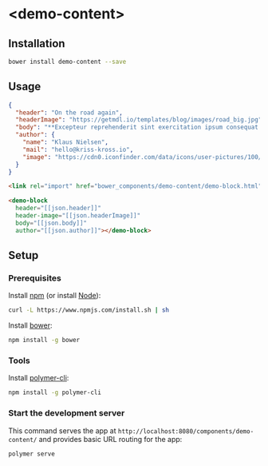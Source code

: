 # \<demo-content\>

## Installation

``` bash
bower install demo-content --save
```

## Usage

``` json
{
  "header": "On the road again",
  "headerImage": "https://getmdl.io/templates/blog/images/road_big.jpg",
  "body": "**Excepteur reprehenderit sint exercitation ipsum consequat qui sit id velit elit. Velit anim eiusmod labore sit amet. Voluptate voluptate irure occaecat deserunt incididunt esse in. Sunt velit aliquip sunt elit ex nulla reprehenderit qui ut eiusmod ipsum do.**\n\nQui ullamco consectetur aute fugiat officia ullamco proident Lorem ad irure. Sint eu ut consectetur ut esse veniam laboris adipisicing aliquip minim anim labore commodo. Incididunt eu enim enim ipsum Lorem commodo tempor duis eu ullamco tempor elit occaecat sit. Culpa eu sit voluptate ullamco ad irure. Anim commodo aliquip cillum ea nostrud commodo id culpa eu irure ut proident. Incididunt cillum excepteur incididunt mollit exercitation fugiat in. Magna irure laborum amet non ullamco aliqua eu. Aliquip adipisicing dolore irure culpa aute enim. Ullamco quis eiusmod ipsum laboris quis qui.",
  "author": {
    "name": "Klaus Nielsen",
    "mail": "hello@kriss-kross.io",
    "image": "https://cdn0.iconfinder.com/data/icons/user-pictures/100/male-128.png"
  }
}
```
``` html
<link rel="import" href="bower_components/demo-content/demo-block.html">

<demo-block
  header="[[json.header]]"
  header-image="[[json.headerImage]]"
  body="[[json.body]]"
  author="[[json.author]]"></demo-block>
```

## Setup

### Prerequisites

Install [npm](https://www.npmjs.com/) (or install [Node](https://nodejs.org/en/download/)):

``` bash
curl -L https://www.npmjs.com/install.sh | sh
```

Install [bower](https://bower.io/):

``` bash
npm install -g bower
```

### Tools

Install [polymer-cli](https://github.com/Polymer/polymer-cli):

``` bash
npm install -g polymer-cli
```

### Start the development server

This command serves the app at `http://localhost:8080/components/demo-content/` and provides basic URL
routing for the app:

``` bash
polymer serve
```
